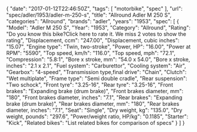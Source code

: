 {
    "date": "2017-01-12T22:46:50Z",
    "tags": [
        "motorbike",
        "spec"
    ],
    "url": "spec\/adler\/1953\/adler-m-250-s",
    "title": "Allround Adler M 250 S",
    "categories": "Allround",
    "brands": "adler",
    "years": "1953",
    "spec": [
        {
            "Model": "Adler M 250 S",
            "Year": "1953",
            "Category": "Allround",
            "Rating": "Do you know this bike?Click here to rate it. We miss 2 votes to show the rating",
            "Displacement, ccm": "247.00",
            "Displacement, cubic inches": "15.07",
            "Engine type": "Twin, two-stroke",
            "Power, HP": "16.00",
            "Power at RPM": "5590",
            "Top speed, km\/h": "116.0",
            "Top speed, mph": "72.1",
            "Compression": "5.8:1",
            "Bore x stroke, mm": "54.0 x 54.0",
            "Bore x stroke, inches": "2.1 x 2.1",
            "Fuel system": "Carburettor",
            "Cooling system": "Air",
            "Gearbox": "4-speed",
            "Transmission type,final drive": "Chain",
            "Clutch": "Wet multiplate",
            "Frame type": "Semi double cradle",
            "Rear suspension": "Two schock",
            "Front tyre": "3.25-16",
            "Rear tyre": "3.25-16",
            "Front brakes": "Expanding brake (drum brake)",
            "Front brakes diameter, mm": "180",
            "Front brakes diameter, inches": "7.1",
            "Rear brakes": "Expanding brake (drum brake)",
            "Rear brakes diameter, mm": "180",
            "Rear brakes diameter, inches": "7.1",
            "Seat": "Single",
            "Dry weight, kg": "135.0",
            "Dry weight, pounds": "297.6",
            "Power\/weight ratio, HP\/kg": "0.1185",
            "Starter": "Kick",
            "Related bikes": "List related bikes for comparison of specs"
        }
    ]
}